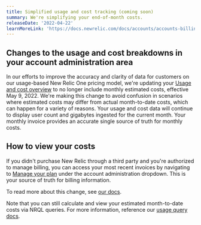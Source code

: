 ```yaml
---
title: Simplified usage and cost tracking (coming soon)
summary: We're simplifying your end-of-month costs.
releaseDate: '2022-04-22'
learnMoreLink: 'https://docs.newrelic.com/docs/accounts/accounts-billing/new-relic-one-pricing-billing/new-relic-one-pricing-billing/#estimated-cost-removal' 
---
```


## Changes to the usage and cost breakdowns in your account administration area

In our efforts to improve the accuracy and clarity of data for customers on our usage-based New Relic One pricing model, we're updating your [Usage and cost overview](https://one.newrelic.com/usage-and-cost) to no longer include monthly estimated costs, effective May 9, 2022. We're making this change to avoid confusion in scenarios where estimated costs may differ from actual month-to-date costs, which can happen for a variety of reasons. Your usage and cost data will continue to display user count and gigabytes ingested for the current month. Your monthly invoice provides an accurate single source of truth for monthly costs.

## How to view your costs
If you didn't purchase New Relic through a third party and you're authorized to manage billing, you can access your most recent invoices by navigating to [Manage your plan](https://one.newrelic.com/nr1-core/plan-management/home) under the account administration dropdown. This is your source of truth for billing information. 

To read more about this change, see [our docs](https://docs.newrelic.com/docs/accounts/accounts-billing/new-relic-one-pricing-billing/new-relic-one-pricing-billing/#estimated-cost-removal). 

Note that you can still calculate and view your estimated month-to-date costs via NRQL queries. For more information, reference our [usage query docs](https://docs.newrelic.com/docs/accounts/accounts-billing/new-relic-one-pricing-billing/usage-queries-alerts#estimated-cost).
